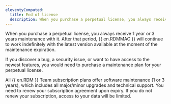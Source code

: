 ```yaml
---
eleventyComputed:
  title: End of license
  description: When you purchase a perpetual license, you always receive 1 year or 3 years maintenance with it. After that period, {{ en.RDMMAC }} will continue to work indefinitely with the latest version available at the moment of the maintenance expiration.
---
```

When you purchase a perpetual license, you always receive 1 year or 3 years maintenance with it. After that period, {{ en.RDMMAC }} will continue to work indefinitely with the latest version available at the moment of the maintenance expiration. 

If you discover a bug, a security issue, or want to have access to the newest features, you would need to purchase a maintenance plan for your perpetual license. 

All {{ en.RDM }} Team subscription plans offer software maintenance (1 or 3 years), which includes all major/minor upgrades and technical support. You need to renew your subscription agreement upon expiry. If you do not renew your subscription, access to your data will be limited.
